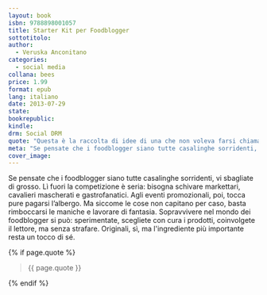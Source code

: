 ```yaml
---
layout: book
isbn: 9788898001057
title: Starter Kit per Foodblogger
sottotitolo:
author:
  - Veruska Anconitano
categories:
  - social media
collana: bees
price: 1.99
format: epub
lang: italiano
date: 2013-07-29
state:
bookrepublic:
kindle:
drm: Social DRM
quote: "Questa è la raccolta di idee di una che non voleva farsi chiamare foodblogger."
meta: "Se pensate che i foodblogger siano tutte casalinghe sorridenti, vi sbagliate di grosso. Lì fuori la competizione è seria: bisogna schivare markettari, cavalieri mascherati e gastrofanatici..."
cover_image:
---
```

Se pensate che i foodblogger siano tutte casalinghe sorridenti, vi sbagliate di grosso. Lì fuori la competizione è seria: bisogna schivare markettari, cavalieri mascherati e gastrofanatici. Agli eventi promozionali, poi, tocca pure pagarsi l’albergo. Ma siccome le cose non capitano per caso, basta rimboccarsi le maniche e lavorare di fantasia. Sopravvivere nel mondo dei foodblogger si può: sperimentate, scegliete con cura i prodotti, coinvolgete il lettore, ma senza strafare. Originali, sì, ma l'ingrediente più importante resta un tocco di sé.

{% if page.quote %}
<blockquote>
    {{ page.quote }}
</blockquote>
{% endif %}